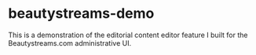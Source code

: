 # beautystreams-demo

This is a demonstration of the editorial content editor feature I built for the Beautystreams.com administrative UI.